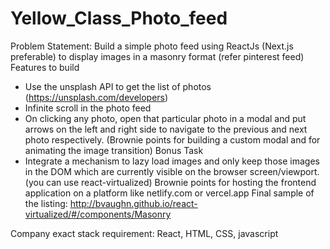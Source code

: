# Yellow_Class_Photo_feed

Problem Statement:
Build a simple photo feed using ReactJs (Next.js preferable) to display images in a masonry format (refer pinterest feed)
Features to build
- Use the unsplash API to get the list of photos (https://unsplash.com/developers)
- Infinite scroll in the photo feed
- On clicking any photo, open that particular photo in a modal and put arrows on the left and right side to navigate to the previous and next photo respectively. (Brownie points for building a custom modal and for animating the image transition)
Bonus Task
- Integrate a mechanism to lazy load images and only keep those images in the DOM which are currently visible on the browser screen/viewport. (you can use react-virtualized)
Brownie points for hosting the frontend application on a platform like netlify.com or vercel.app
Final sample of the listing: http://bvaughn.github.io/react-virtualized/#/components/Masonry


Company exact stack requirement: React, HTML, CSS, javascript
